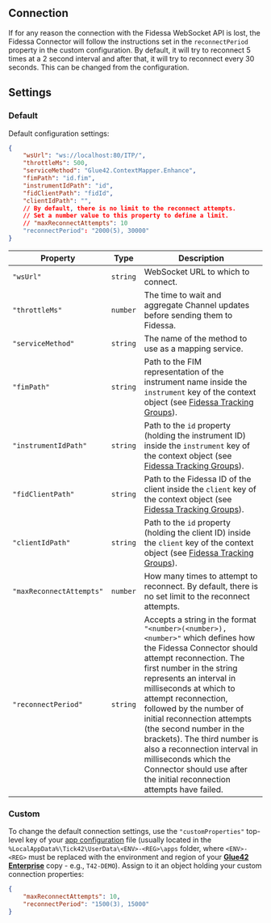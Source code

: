## Connection

If for any reason the connection with the Fidessa WebSocket API is lost, the Fidessa Connector will follow the instructions set in the `reconnectPeriod` property in the custom configuration. By default, it will try to reconnect 5 times at a 2 second interval and after that, it will try to reconnect every 30 seconds. This can be changed from the configuration.

## Settings

### Default

Default configuration settings:

```json
{
    "wsUrl": "ws://localhost:80/ITP/",
    "throttleMs": 500,
    "serviceMethod": "Glue42.ContextMapper.Enhance",
    "fimPath": "id.fim",
    "instrumentIdPath": "id",
    "fidClientPath": "fidId",
    "clientIdPath": "",
    // By default, there is no limit to the reconnect attempts.
    // Set a number value to this property to define a limit.
    // "maxReconnectAttempts": 10
    "reconnectPeriod": "2000(5), 30000"
}
```

| Property | Type | Description |
|----------|------|-------------|
| `"wsUrl"` | `string` | WebSocket URL to which to connect. |
| `"throttleMs"` | `number` | The time to wait and aggregate Channel updates before sending them to Fidessa. |
| `"serviceMethod"` | `string` | The name of the method to use as a mapping service. |
| `"fimPath"` | `string` | Path to the FIM representation of the instrument name inside the `instrument` key of the context object (see [Fidessa Tracking Groups](../fidessa-tracking-groups/index.html)). |
| `"instrumentIdPath"` | `string` | Path to the `id` property (holding the instrument ID) inside the `instrument` key of the context object (see [Fidessa Tracking Groups](../fidessa-tracking-groups/index.html)). |
| `"fidClientPath"` | `string` | Path to the Fidessa ID of the client inside the `client` key of the context object (see [Fidessa Tracking Groups](../fidessa-tracking-groups/index.html)). |
| `"clientIdPath"` | `string` | Path to the `id` property (holding the client ID) inside the `client` key of the context object (see [Fidessa Tracking Groups](../fidessa-tracking-groups/index.html)). |
| `"maxReconnectAttempts"` | `number` | How many times to attempt to reconnect. By default, there is no set limit to the reconnect attempts. |
| `"reconnectPeriod"` | `string` | Accepts a string in the format `"<number>(<number>), <number>"` which defines how the Fidessa Connector should attempt reconnection. The first number in the string represents an interval in milliseconds at which to attempt reconnection, followed by the number of initial reconnection attempts (the second number in the brackets). The third number is also a reconnection interval in milliseconds which the Connector should use after the initial reconnection attempts have failed. |

### Custom

To change the default connection settings, use the `"customProperties"` top-level key of your [app configuration](../../../developers/configuration/application/index.html) file (usually located in the `%LocalAppData%\Tick42\UserData\<ENV>-<REG>\apps` folder, where `<ENV>-<REG>` must be replaced with the environment and region of your [**Glue42 Enterprise**](https://glue42.com/enterprise/) copy - e.g., `T42-DEMO`). Assign to it an object holding your custom connection properties:

```json
{
    "maxReconnectAttempts": 10,
    "reconnectPeriod": "1500(3), 15000"
}
```